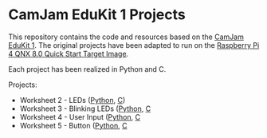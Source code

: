 # CamJam EduKit 1 Projects

This repository contains the code and resources based on the [CamJam EduKit 1](https://camjam.me/?page_id=236). The original projects have been adapted to run on the [Raspberry Pi 4 QNX 8.0 Quick Start Target Image](https://gitlab.com/qnx/quick-start-images/raspberry-pi-qnx-8.0-quick-start-image).

Each project has been realized in Python and C.

Projects:
* Worksheet 2 - LEDs ([Python](./worksheet2/python/), [C](./worksheet2/C/))
* Worksheet 3 - Blinking LEDs ([Python](./worksheet3/python/), [C](./worksheet3/C/)
* Worksheet 4 - User Input ([Python](./worksheet4/python/), [C](./worksheet4/C/)
* Worksheet 5 - Button ([Python](./worksheet5/python/), [C](./worksheet5/C/)